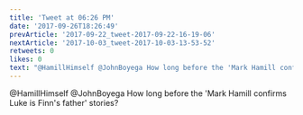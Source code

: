 ```yaml
---
title: 'Tweet at 06:26 PM'
date: '2017-09-26T18:26:49'
prevArticle: '2017-09-22_tweet-2017-09-22-16-19-06'
nextArticle: '2017-10-03_tweet-2017-10-03-13-53-52'
retweets: 0
likes: 0
text: "@HamillHimself @JohnBoyega How long before the 'Mark Hamill confirms Luke is Finn's father' stories?"
---
```

@HamillHimself @JohnBoyega How long before the 'Mark Hamill confirms Luke is Finn's father' stories?